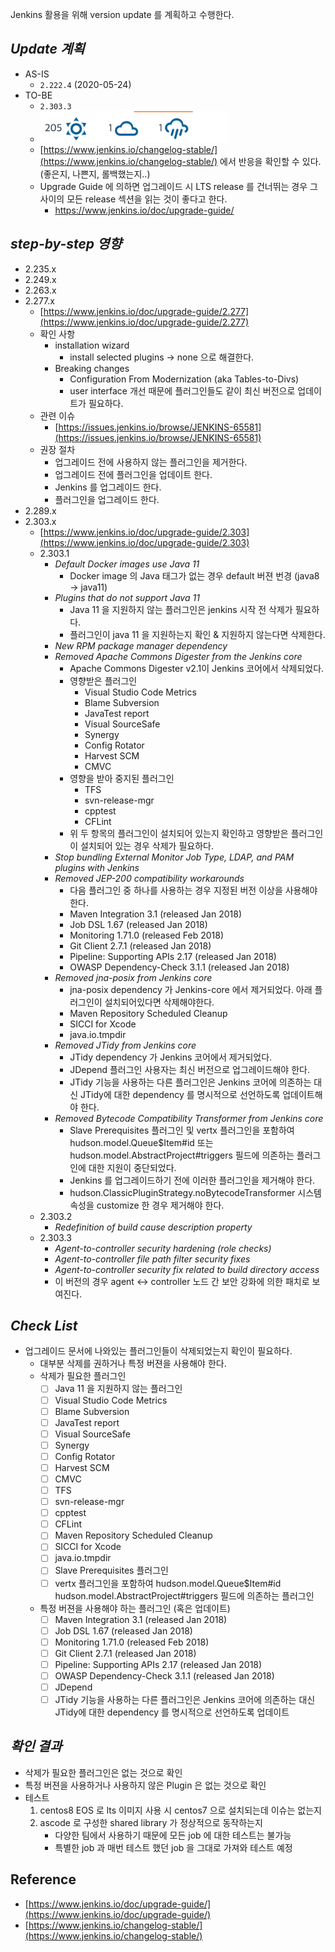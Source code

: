 Jenkins 활용을 위해 version update 를 계획하고 수행한다.

## _Update 계획_
* AS-IS
    * `2.222.4` (2020-05-24)
* TO-BE
    * `2.303.3`
    * ![image.png](image/upgrade-jenkins-001.png)
    * [https://www.jenkins.io/changelog-stable/](https://www.jenkins.io/changelog-stable/) 에서 반응을 확인할 수 있다. (좋은지, 나쁜지, 롤백했는지..)
    * Upgrade Guide 에 의하면 업그레이드 시 LTS release 를 건너뛰는 경우 그 사이의 모든 release 섹션을 읽는 것이 좋다고 한다.
      * https://www.jenkins.io/doc/upgrade-guide/

## _step-by-step 영향_
* 2.235.x
* 2.249.x
* 2.263.x
* 2.277.x
    * [https://www.jenkins.io/doc/upgrade-guide/2.277](https://www.jenkins.io/doc/upgrade-guide/2.277)
    * 확인 사항
      * installation wizard
          * install selected plugins -> none 으로 해결한다.
      * Breaking changes
          * Configuration From Modernization (aka Tables-to-Divs)
          * user interface 개선 때문에 플러그인들도 같이 최신 버전으로 업데이트가 필요하다.
    * 관련 이슈
        * [https://issues.jenkins.io/browse/JENKINS-65581](https://issues.jenkins.io/browse/JENKINS-65581)
    * 권장 절차
        * 업그레이드 전에 사용하지 않는 플러그인을 제거한다.
        * 업그레이드 전에 플러그인을 업데이트 한다.
        * Jenkins 를 업그레이드 한다.
        * 플러그인을 업그레이드 한다.
* 2.289.x
* 2.303.x
    * [https://www.jenkins.io/doc/upgrade-guide/2.303](https://www.jenkins.io/doc/upgrade-guide/2.303)
    * 2.303.1
      * _Default Docker images use Java 11_
        * Docker image 의 Java 태그가 없는 경우 default 버젼 번경 (java8 -> java11)
      * _Plugins that do not support Java 11_
          * Java 11 을 지원하지 않는 플러그인은 jenkins 시작 전 삭제가 필요하다.
          * 플러그인이 java 11 을 지원하는지 확인 & 지원하지 않는다면 삭제한다.
      * _New RPM package manager dependency_
      * _Removed Apache Commons Digester from the Jenkins core_
        * Apache Commons Digester v2.1이 Jenkins 코어에서 삭제되었다.
        * 영향받은 플러그인
          * Visual Studio Code Metrics
          * Blame Subversion 
          * JavaTest report 
          * Visual SourceSafe 
          * Synergy 
          * Config Rotator 
          * Harvest SCM 
          * CMVC
        * 영향을 받아 중지된 플러그인
          * TFS
          * svn-release-mgr 
          * cpptest 
          * CFLint
        * 위 두 항목의 플러그인이 설치되어 있는지 확인하고 영향받은 플러그인이 설치되어 있는 경우 삭제가 필요하다.
      * _Stop bundling External Monitor Job Type, LDAP, and PAM plugins with Jenkins_
      * _Removed JEP-200 compatibility workarounds_
        * 다음 플러그인 중 하나를 사용하는 경우 지정된 버전 이상을 사용해야 한다.
        * Maven Integration 3.1 (released Jan 2018)
        * Job DSL 1.67 (released Jan 2018)
        * Monitoring 1.71.0 (released Feb 2018)
        * Git Client 2.7.1 (released Jan 2018)
        * Pipeline: Supporting APIs 2.17 (released Jan 2018)
        * OWASP Dependency-Check 3.1.1 (released Jan 2018)
      * _Removed jna-posix from Jenkins core_
        * jna-posix dependency 가 Jenkins-core 에서 제거되었다. 아래 플러그인이 설치되어있다면 삭제해야한다.
        * Maven Repository Scheduled Cleanup
        * SICCI for Xcode
        * java.io.tmpdir
      * _Removed JTidy from Jenkins core_
        * JTidy dependency 가 Jenkins 코어에서 제거되었다.
        * JDepend 플러그인 사용자는 최신 버전으로 업그레이드해야 한다.
        * JTidy 기능을 사용하는 다른 플러그인은 Jenkins 코어에 의존하는 대신 JTidy에 대한 dependency 를 명시적으로 선언하도록 업데이트해야 한다.
      * _Removed Bytecode Compatibility Transformer from Jenkins core_
        * Slave Prerequisites 플러그인 및 vertx 플러그인을 포함하여 hudson.model.Queue$Item#id 또는 hudson.model.AbstractProject#triggers 필드에 의존하는 플러그인에 대한 지원이 중단되었다.
        * Jenkins 를 업그레이드하기 전에 이러한 플러그인을 제거해야 한다.
        * hudson.ClassicPluginStrategy.noBytecodeTransformer 시스템 속성을 customize 한 경우 제거해야 한다.
    * 2.303.2
      * _Redefinition of build cause description property_
    * 2.303.3
      * _Agent-to-controller security hardening (role checks)_
      * _Agent-to-controller file path filter security fixes_
      * _Agent-to-controller security fix related to build directory access_
      * 이 버전의 경우 agent <-> controller 노드 간 보안 강화에 의한 패치로 보여진다.

## _Check List_
* 업그레이드 문서에 나와있는 플러그인들이 삭제되었는지 확인이 필요하다.
  * 대부분 삭제를 권하거나 특정 버젼을 사용해야 한다.
  * 삭제가 필요한 플러그인
    * [ ] Java 11 을 지원하지 않는 플러그인
    * [ ] Visual Studio Code Metrics
    * [ ] Blame Subversion
    * [ ] JavaTest report
    * [ ] Visual SourceSafe
    * [ ] Synergy
    * [ ] Config Rotator
    * [ ] Harvest SCM
    * [ ] CMVC
    * [ ] TFS
    * [ ] svn-release-mgr
    * [ ] cpptest
    * [ ] CFLint
    * [ ] Maven Repository Scheduled Cleanup
    * [ ] SICCI for Xcode
    * [ ] java.io.tmpdir
    * [ ] Slave Prerequisites 플러그인
    * [ ] vertx 플러그인을 포함하여 hudson.model.Queue$Item#id hudson.model.AbstractProject#triggers 필드에 의존하는 플러그인
  * 특정 버젼을 사용해야 하는 플러그인 (혹은 업데이트)
    * [ ] Maven Integration 3.1 (released Jan 2018)
    * [ ] Job DSL 1.67 (released Jan 2018)
    * [ ] Monitoring 1.71.0 (released Feb 2018)
    * [ ] Git Client 2.7.1 (released Jan 2018)
    * [ ] Pipeline: Supporting APIs 2.17 (released Jan 2018)
    * [ ] OWASP Dependency-Check 3.1.1 (released Jan 2018)
    * [ ] JDepend
    * [ ] JTidy 기능을 사용하는 다른 플러그인은 Jenkins 코어에 의존하는 대신 JTidy에 대한 dependency 를 명시적으로 선언하도록 업데이트

## _확인 결과_
* 삭제가 필요한 플러그인은 없는 것으로 확인
* 특정 버젼을 사용하거나 사용하지 않은 Plugin 은 없는 것으로 확인
* 테스트
  1. centos8 EOS 로 lts 이미지 사용 시 centos7 으로 설치되는데 이슈는 없는지
  2. ascode 로 구성한 shared library 가 정상적으로 동작하는지
     * 다양한 팀에서 사용하기 때문에 모든 job 에 대한 테스트는 불가능
     * 특별한 job 과 매번 테스트 했던 job 을 그대로 가져와 테스트 예정

## Reference
* [https://www.jenkins.io/doc/upgrade-guide/](https://www.jenkins.io/doc/upgrade-guide/)
* [https://www.jenkins.io/changelog-stable/](https://www.jenkins.io/changelog-stable/)
